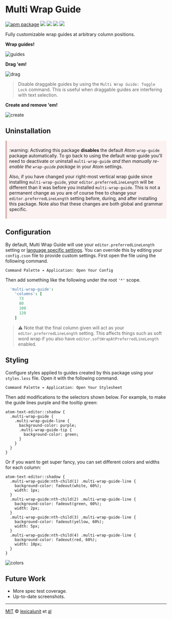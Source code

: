 # Multi Wrap Guide

[![apm package][apm-ver-link]][releases]
[![][travis-ci-badge]][travis-ci]
[![][david-badge]][david]
[![][dl-badge]][apm-pkg-link]
[![][mit-badge]][mit]

Fully customizable wrap guides at arbitrary column positions.

**Wrap guides!**

![guides](https://cloud.githubusercontent.com/assets/1903876/8047184/b1fc4a9c-0e07-11e5-943f-ebffd647c2e0.png)

**Drag 'em!**

![drag](https://cloud.githubusercontent.com/assets/1903876/8047183/b1f95c24-0e07-11e5-9c53-d2e1ba4cd273.gif)

> Disable draggable guides by using the `Multi Wrap Guide: Toggle Lock` command. This is useful when draggable guides are interfering with text selection.

**Create and remove 'em!**

![create](https://cloud.githubusercontent.com/assets/1903876/8047182/b1f6e340-0e07-11e5-8db5-99add2af6646.gif)

## Uninstallation

<div style="background-color: #fcf2f2; border-color: #dFb5b4; border-left: 5px solid #dfb5b4; padding: 0.5em;"><p>:warning: Activating this package <strong>disables</strong> the default Atom <code>wrap-guide</code> package automatically. To go back to using the default wrap guide you'll need to deactivate or uninstall <code>multi-wrap-guide</code> <em>and then manually re-enable the <code>wrap-guide</code> package</em> in your Atom settings.</p>
<p>Also, if you have changed your right-most vertical wrap guide since installing <code>multi-wrap-guide</code>, your <code>editor.preferredLineLength</code> will be different than it was before you installed <code>multi-wrap-guide</code>. This is not a permanent change as you are of course free to change your <code>editor.preferredLineLength</code> setting before, during, and after installing this package. Note also that these changes are both global and grammar specific.</p></div>

## Configuration

By default, Multi Wrap Guide will use your `editor.preferredLineLength` setting or [language specific settings](http://blog.atom.io/2014/10/31/language-scoped-config.html). You can override this by editing your `config.cson` file to provide custom settings. First open the file using the following command.

```
Command Palette ➔ Application: Open Your Config
```

Then add something like the following under the root `'*'` scope.

```coffeescript
  'multi-wrap-guide':
    'columns': [
      73
      80
      100
      120
    ]
```

> :warning: Note that the final column given will act as your `editor.preferredLineLength` setting. This affects things such as soft word wrap if you also have `editor.softWrapAtPreferredLineLength` enabled.

## Styling

Configure styles applied to guides created by this package using your `styles.less` file. Open it with the following command.

```
Command Palette ➔ Application: Open Your Stylesheet
```

Then add modifications to the selectors shown below. For example, to make the guide lines purple and the tooltip green:

```less
atom-text-editor::shadow {
  .multi-wrap-guide {
    .multi-wrap-guide-line {
      background-color: purple;
      .multi-wrap-guide-tip {
        background-color: green;
      }
    }
  }
}
```

Or if you want to get super fancy, you can set different colors and widths for each column:

```less
atom-text-editor::shadow {
  .multi-wrap-guide:nth-child(1) .multi-wrap-guide-line {
    background-color: fadeout(white, 60%);
    width: 1px;
  }
  .multi-wrap-guide:nth-child(2) .multi-wrap-guide-line {
    background-color: fadeout(green, 60%);
    width: 2px;
  }
  .multi-wrap-guide:nth-child(3) .multi-wrap-guide-line {
    background-color: fadeout(yellow, 60%);
    width: 5px;
  }
  .multi-wrap-guide:nth-child(4) .multi-wrap-guide-line {
    background-color: fadeout(red, 60%);
    width: 10px;
  }
}
```

![colors](https://cloud.githubusercontent.com/assets/1903876/8047181/b1ef283a-0e07-11e5-92b9-5c9afbebf29c.png)

## Future Work

- More spec test coverage.
- Up-to-date screenshots.

---

[MIT][mit] © [lexicalunit][author] et [al][contributors]

[mit]:              http://opensource.org/licenses/MIT
[author]:           http://github.com/lexicalunit
[contributors]:     https://github.com/lexicalunit/multi-wrap-guide/graphs/contributors
[releases]:         https://github.com/lexicalunit/multi-wrap-guide/releases
[mit-badge]:        https://img.shields.io/apm/l/multi-wrap-guide.svg
[apm-pkg-link]:     https://atom.io/packages/multi-wrap-guide
[apm-ver-link]:     https://img.shields.io/apm/v/multi-wrap-guide.svg
[dl-badge]:         http://img.shields.io/apm/dm/multi-wrap-guide.svg
[travis-ci-badge]:  https://travis-ci.org/lexicalunit/multi-wrap-guide.svg?branch=master
[travis-ci]:        https://travis-ci.org/lexicalunit/multi-wrap-guide
[david-badge]:      https://david-dm.org/lexicalunit/multi-wrap-guide.svg
[david]:            https://david-dm.org/lexicalunit/multi-wrap-guide
